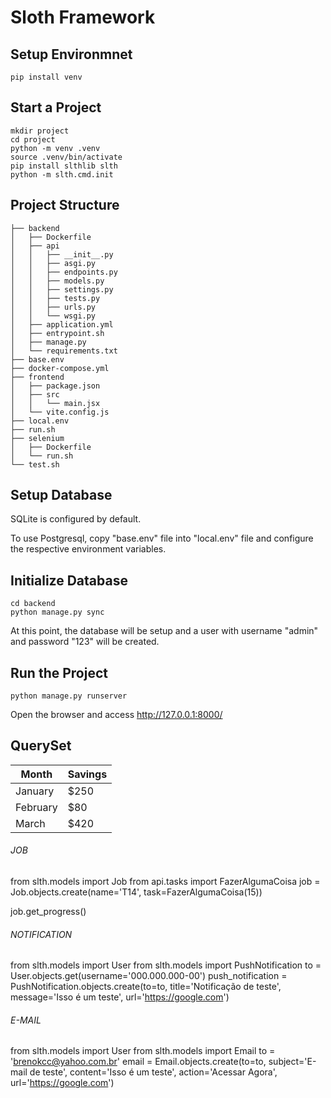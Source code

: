 # Sloth Framework

## Setup Environmnet

```
pip install venv

```

## Start a Project

```
mkdir project
cd project
python -m venv .venv
source .venv/bin/activate
pip install slthlib slth
python -m slth.cmd.init
```

## Project Structure

```
├── backend
│   ├── Dockerfile
│   ├── api
│   │   ├── __init__.py
│   │   ├── asgi.py
│   │   ├── endpoints.py
│   │   ├── models.py
│   │   ├── settings.py
│   │   ├── tests.py
│   │   ├── urls.py
│   │   └── wsgi.py
│   ├── application.yml
│   ├── entrypoint.sh
│   ├── manage.py
│   └── requirements.txt
├── base.env
├── docker-compose.yml
├── frontend
│   ├── package.json
│   ├── src
│   │   └── main.jsx
│   └── vite.config.js
├── local.env
├── run.sh
├── selenium
│   ├── Dockerfile
│   └── run.sh
└── test.sh
```

## Setup Database

SQLite is configured by default.

To use Postgresql, copy "base.env" file into "local.env" file and configure the respective environment variables.


## Initialize Database

```
cd backend
python manage.py sync
```

At this point, the database will be setup and a user with username "admin" and password "123" will be created.

## Run the Project

```
python manage.py runserver
```

Open the browser and access http://127.0.0.1:8000/

## QuerySet

| Month    | Savings |
| -------- | ------- |
| January  | $250    |
| February | $80     |
| March    | $420    |



###### JOB ######

from slth.models import Job
from api.tasks import FazerAlgumaCoisa
job = Job.objects.create(name='T14', task=FazerAlgumaCoisa(15))

job.get_progress()

###### NOTIFICATION ######

from slth.models import User
from slth.models import PushNotification
to = User.objects.get(username='000.000.000-00')
push_notification = PushNotification.objects.create(to=to, title='Notificação de teste', message='Isso é um teste', url='https://google.com')


###### E-MAIL ######

from slth.models import User
from slth.models import Email
to = 'brenokcc@yahoo.com.br'
email = Email.objects.create(to=to, subject='E-mail de teste', content='Isso é um teste', action='Acessar Agora', url='https://google.com')